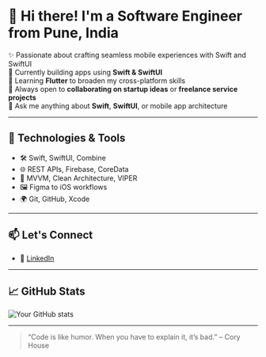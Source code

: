 # 👋 Hi there! I'm a Software Engineer from Pune, India

✨ Passionate about crafting seamless mobile experiences with Swift and SwiftUI  
🔭 Currently building apps using **Swift & SwiftUI**  
🌱 Learning **Flutter** to broaden my cross-platform skills  
👯 Always open to **collaborating on startup ideas** or **freelance service projects**  
💬 Ask me anything about **Swift**, **SwiftUI**, or mobile app architecture  

---

## 🚀 Technologies & Tools

- 🛠 Swift, SwiftUI, Combine
- 🌐 REST APIs, Firebase, CoreData
- 🧱 MVVM, Clean Architecture, VIPER
- 🖼 Figma to iOS workflows
- 🌍 Git, GitHub, Xcode

---

## 📫 Let's Connect

- 🔗 [LinkedIn](https://www.linkedin.com/in/ravi-seta07/) 

---

## 📈 GitHub Stats

![Your GitHub stats](https://github-readme-stats.vercel.app/api?username=raviseta&show_icons=true&theme=radical)

---

> “Code is like humor. When you have to explain it, it’s bad.” – Cory House
